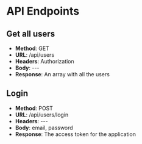 # API Endpoints

## Get all users
- **Method**: GET
- **URL**: /api/users
- **Headers**: Authorization
- **Body**: ---
- **Response**: An array with all the users

## Login
- **Method**: POST
- **URL**: /api/users/login
- **Headers**: ---
- **Body**: email, password
- **Response**: The access token for the application